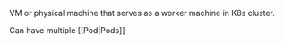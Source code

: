 VM or physical machine that serves as a worker machine in K8s cluster.

Can have multiple [[Pod|Pods]]